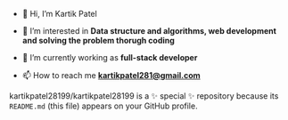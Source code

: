 - 👋 Hi, I’m Kartik Patel



- 👀 I’m interested in **Data structure and algorithms, web development and solving the problem thorugh coding**
- 🌱 I’m currently working as **full-stack developer**
- 📫 How to reach me **kartikpatel281@gmail.com**


kartikpatel28199/kartikpatel28199 is a ✨ special ✨ repository because its `README.md` (this file) appears on your GitHub profile.
